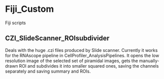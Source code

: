 # Fiji_Custom
Fiji scripts

## CZI_SlideScanner_ROIsubdivider
Deals with the huge .czi files produced by Slide scanner. Currently it works for the RNAscope pipeline in CellProfiler_AnalysisPipelines. 
It opens the low resolution image of the selected set of piramidal images, gets the manually-drawn ROI and subdivides it into smaller squared ones, saving the channels separately and saving summary and ROIs.
